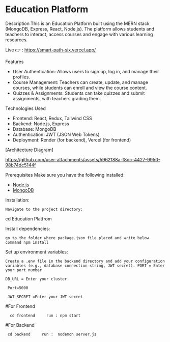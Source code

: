 # Education Platform

 Description
This is an Education Platform built using the MERN stack (MongoDB, Express, React, Node.js). The platform allows students and teachers to interact, access courses and engage with various learning resources.

Live 👉 : https://smart-path-six.vercel.app/

 Features
- User Authentication: Allows users to sign up, log in, and manage their profiles.
- Course Management: Teachers can create, update, and manage courses, while students can enroll and view the course content.
- Quizzes & Assignments: Students can take quizzes and submit assignments, with teachers grading them.

 Technologies Used
- Frontend: React, Redux, Tailwind CSS
- Backend: Node.js, Express
- Database: MongoDB
- Authentication: JWT (JSON Web Tokens)
- Deployment: Render (for backend), Vercel (for frontend)


[Architecture Diagram]

https://github.com/user-attachments/assets/5962188a-f8dc-4427-9950-98b74dc5144f


 Prerequisites
Make sure you have the following installed:
- [Node.js](https://nodejs.org/en/)
- [MongoDB](https://www.mongodb.com/try/download/community)

Installation:

    Navigate to the project directory:
 
   cd Education Platfrom

Install dependencies:

    go to the folder where package.json file placed and write below command npm install

Set up environment variables:

    Create a .env file in the backend directory and add your configuration variables (e.g., database connection string, JWT secret). PORT = Enter your port number

    DB_URL = Enter your cluster

     Port=5000

     JWT_SECRET =Enter your JWT secret

#For Frontend 
 
      cd frontend     run : npm start 
 
#For Backend 
 
     cd backend     run :  nodemon server.js
